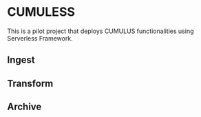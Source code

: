 # CUMULESS

This is a pilot project that deploys CUMULUS functionalities using Serverless Framework.

## Ingest

## Transform

## Archive
